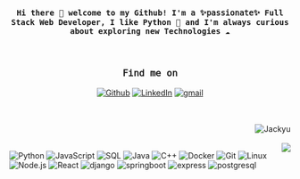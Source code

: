 
<br/>
<h4 align="center" ><samp>Hi there 👋 welcome to my Github! I'm  𝚊 ✨𝚙𝚊𝚜𝚜𝚒𝚘𝚗𝚊𝚝𝚎✨ Full Stack Web Developer, I  like Python 🐍 and I'm always curious about  exploring new Technologies ☁️ </samp></h4>

<br/>
<h3 align="center"><samp>𝙵𝚒𝚗𝚍 𝚖𝚎 𝚘𝚗</samp></h3> 
<p align="center"><a 
href="https://github.com/RaniaAbdullahh" target="_blank"><img alt="Github" 
src="https://img.shields.io/badge/GitHub-%2312100E.svg?&style=for-the-badge&logo=Github&logoColor=white" /></a> <a 
href="www.linkedin.com/in/rania-blwi-r96" target="_blank"><img alt="LinkedIn" 
src="https://img.shields.io/badge/linkedin-%2312100E.svg?&style=for-the-badge&logo=linkedin&logoColor=blue" /></a> <a 
href="www.gmail.com/in/rania-blwi-r96" target="_blank"><img alt="gmail" 
src="https://img.shields.io/badge/gmail-%2312100E.svg?&style=for-the-badge&logo=gmail&logoColor=red" /></a>
 </p>
<br />
<br />
<img align="right"  src="https://github-readme-stats.vercel.app/api?username=RaniaAbdullahh&count_private=true&show_icons=true&theme=dracula" alt="Jackyu" />
<br />
<br />


<img align="right" src="(https://github-readme-stats.vercel.app/api?username=RaniaAbdullahh&count_private=true&show_icons=true&theme=dracula)">





  ![Python](https://img.shields.io/badge/-Python-000?&logo=Python)
  ![JavaScript](https://img.shields.io/badge/-JavaScript-000?&logo=JavaScript)
  ![SQL](https://img.shields.io/badge/-SQL-000?&logo=MySQL)
  ![Java](https://img.shields.io/badge/-Java-000?&logo=Java&logoColor=007396)
  ![C++](https://img.shields.io/badge/-C++-000?&logo=c%2b%2b&logoColor=00599C)
  ![Docker](https://img.shields.io/badge/-Docker-000?&logo=Docker)
  ![Git](https://img.shields.io/badge/-Git-000?&logo=Git)
  ![Linux](https://img.shields.io/badge/-Linux-000?&logo=Linux)
  ![Node.js](https://img.shields.io/badge/-Node.js-000?&logo=node.js)
  ![React](https://img.shields.io/badge/-React-000?&logo=React)
  ![django](https://img.shields.io/badge/-django-000?&logo=django)
  ![springboot](https://img.shields.io/badge/-springboot-000?&logo=springboot)
  ![express](https://img.shields.io/badge/-espress-000?&logo=express)
  ![postgresql](https://img.shields.io/badge/-postgresql-000?&logo=postgresql)


<br />
<br />



